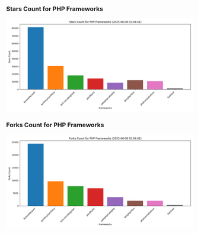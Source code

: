 ### Stars Count for PHP Frameworks

![Stars Chart](./archive/charts/20250608010441_stars_count.png)

### Forks Count for PHP Frameworks

![Forks Chart](./archive/charts/20250608010441_forks_count.png)


